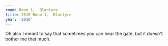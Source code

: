 ```yaml
---
room: Room 1,  Blantyre
title: 2010 Room 1,  Blantyre
year: '2010'
---
```


Oh also I meant to say that sometimes you can hear the gate, but it doesn't bother me that much.